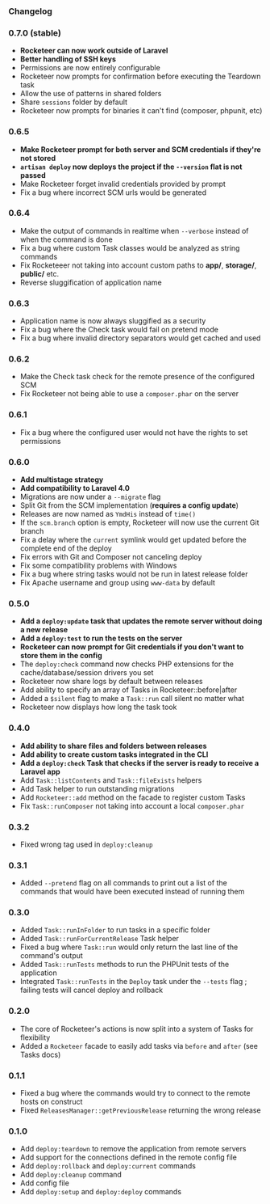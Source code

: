 ### Changelog

### 0.7.0 (stable)

- **Rocketeer can now work outside of Laravel**
- **Better handling of SSH keys**
- Permissions are now entirely configurable
- Rocketeer now prompts for confirmation before executing the Teardown task
- Allow the use of patterns in shared folders
- Share `sessions` folder by default
- Rocketeer now prompts for binaries it can't find (composer, phpunit, etc)

### 0.6.5

- **Make Rocketeer prompt for both server and SCM credentials if they're not stored**
- **`artisan deploy` now deploys the project if the `--version` flat is not passed**
- Make Rocketeer forget invalid credentials provided by prompt
- Fix a bug where incorrect SCM urls would be generated

### 0.6.4

- Make the output of commands in realtime when `--verbose` instead of when the command is done
- Fix a bug where custom Task classes would be analyzed as string commands
- Fix Rocketeeer not taking into account custom paths to **app/**, **storage/**, **public/** etc.
- Reverse sluggification of application name

### 0.6.3

- Application name is now always sluggified as a security
- Fix a bug where the Check task would fail on pretend mode
- Fix a bug where invalid directory separators would get cached and used

### 0.6.2

- Make the Check task check for the remote presence of the configured SCM
- Fix Rocketeer not being able to use a `composer.phar` on the server

### 0.6.1

- Fix a bug where the configured user would not have the rights to set permissions

### 0.6.0

- **Add multistage strategy**
- **Add compatibility to Laravel 4.0**
- Migrations are now under a `--migrate` flag
- Split Git from the SCM implementation (**requires a config update**)
- Releases are now named as `YmdHis` instead of `time()`
- If the `scm.branch` option is empty, Rocketeer will now use the current Git branch
- Fix a delay where the `current` symlink would get updated before the complete end of the deploy
- Fix errors with Git and Composer not canceling deploy
- Fix some compatibility problems with Windows
- Fix a bug where string tasks would not be run in latest release folder
- Fix Apache username and group using `www-data` by default

### 0.5.0

- **Add a `deploy:update` task that updates the remote server without doing a new release**
- **Add a `deploy:test` to run the tests on the server**
- **Rocketeer can now prompt for Git credentials if you don't want to store them in the config**
- The `deploy:check` command now checks PHP extensions for the cache/database/session drivers you set
- Rocketeer now share logs by default between releases
- Add ability to specify an array of Tasks in Rocketeer::before|after
- Added a `$silent` flag to make a `Task::run` call silent no matter what
- Rocketeer now displays how long the task took

### 0.4.0

- **Add ability to share files and folders between releases**
- **Add ability to create custom tasks integrated in the CLI**
- **Add a `deploy:check` Task that checks if the server is ready to receive a Laravel app**
- Add `Task::listContents` and `Task::fileExists` helpers
- Add Task helper to run outstanding migrations
- Add `Rocketeer::add` method on the facade to register custom Tasks
- Fix `Task::runComposer` not taking into account a local `composer.phar`

### 0.3.2

- Fixed wrong tag used in `deploy:cleanup`

### 0.3.1

- Added `--pretend` flag on all commands to print out a list of the commands that would have been executed instead of running them

### 0.3.0

- Added `Task::runInFolder` to run tasks in a specific folder
- Added `Task::runForCurrentRelease` Task helper
- Fixed a bug where `Task::run` would only return the last line of the command's output
- Added `Task::runTests` methods to run the PHPUnit tests of the application
- Integrated `Task::runTests` in the `Deploy` task under the `--tests` flag ; failing tests will cancel deploy and rollback

### 0.2.0

- The core of Rocketeer's actions is now split into a system of Tasks for flexibility
- Added a `Rocketeer` facade to easily add tasks via `before` and `after` (see Tasks docs)

### 0.1.1

- Fixed a bug where the commands would try to connect to the remote hosts on construct
- Fixed `ReleasesManager::getPreviousRelease` returning the wrong release

### 0.1.0

- Add `deploy:teardown` to remove the application from remote servers
- Add support for the connections defined in the remote config file
- Add `deploy:rollback` and `deploy:current` commands
- Add `deploy:cleanup` command
- Add config file
- Add `deploy:setup` and `deploy:deploy` commands

